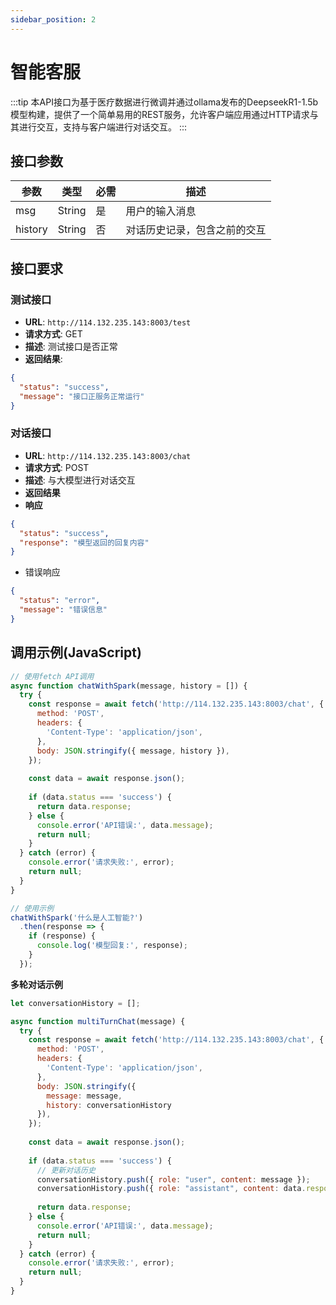 ```yaml
---
sidebar_position: 2
---
```


# 智能客服
:::tip
本API接口为基于医疗数据进行微调并通过ollama发布的DeepseekR1-1.5b模型构建，提供了一个简单易用的REST服务，允许客户端应用通过HTTP请求与其进行交互，支持与客户端进行对话交互。
:::
## 接口参数
|参数|类型|必需|描述|
|---|---|---|---|
|msg|String|是|用户的输入消息|
|history|String|否|对话历史记录，包含之前的交互|

## 接口要求
### 测试接口
- **URL**: `http://114.132.235.143:8003/test`
- **请求方式**: GET
- **描述**: 测试接口是否正常
- **返回结果**:
```json
{
  "status": "success",
  "message": "接口正服务正常运行"
}
```
### 对话接口
- **URL**: `http://114.132.235.143:8003/chat`
- **请求方式**: POST
- **描述**: 与大模型进行对话交互
- **返回结果**
- **响应**
```json
{
  "status": "success",
  "response": "模型返回的回复内容"
}
```
- 错误响应
```json
{
  "status": "error",
  "message": "错误信息"
}
```
## 调用示例(JavaScript)
```js
// 使用fetch API调用
async function chatWithSpark(message, history = []) {
  try {
    const response = await fetch('http://114.132.235.143:8003/chat', {
      method: 'POST',
      headers: {
        'Content-Type': 'application/json',
      },
      body: JSON.stringify({ message, history }),
    });
    
    const data = await response.json();
    
    if (data.status === 'success') {
      return data.response;
    } else {
      console.error('API错误:', data.message);
      return null;
    }
  } catch (error) {
    console.error('请求失败:', error);
    return null;
  }
}

// 使用示例
chatWithSpark('什么是人工智能?')
  .then(response => {
    if (response) {
      console.log('模型回复:', response);
    }
  });
```
**多轮对话示例**
```js
let conversationHistory = [];

async function multiTurnChat(message) {
  try {
    const response = await fetch('http://114.132.235.143:8003/chat', {
      method: 'POST',
      headers: {
        'Content-Type': 'application/json',
      },
      body: JSON.stringify({ 
        message: message, 
        history: conversationHistory 
      }),
    });
    
    const data = await response.json();
    
    if (data.status === 'success') {
      // 更新对话历史
      conversationHistory.push({ role: "user", content: message });
      conversationHistory.push({ role: "assistant", content: data.response });
      
      return data.response;
    } else {
      console.error('API错误:', data.message);
      return null;
    }
  } catch (error) {
    console.error('请求失败:', error);
    return null;
  }
}
```


